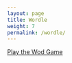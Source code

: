 ```yaml
---
layout: page
title: Wordle
weight: 7
permalink: /wordle/
---
```


[Play the Wod Game](../wod/wod.html)

